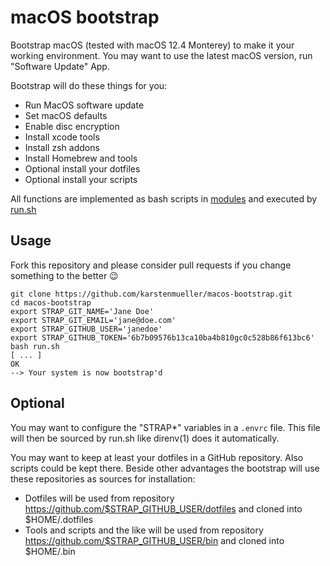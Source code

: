 # macOS bootstrap

Bootstrap macOS (tested with macOS 12.4 Monterey) to make it your working environment.
You may want to use the latest macOS version, run "Software Update" App.

Bootstrap will do these things for you:

- Run MacOS software update
- Set macOS defaults
- Enable disc encryption
- Install xcode tools
- Install zsh addons
- Install Homebrew and tools
- Optional install your dotfiles
- Optional install your scripts

All functions are implemented as bash scripts in [modules](./modules/) and executed by [run.sh](./run.sh)

## Usage

Fork this repository and please consider pull requests if you change something to the better 😉

~~~shell
git clone https://github.com/karstenmueller/macos-bootstrap.git
cd macos-bootstrap
export STRAP_GIT_NAME='Jane Doe'
export STRAP_GIT_EMAIL='jane@doe.com'
export STRAP_GITHUB_USER='janedoe'
export STRAP_GITHUB_TOKEN='6b7b09576b13ca10ba4b810gc0c528b86f613bc6'
bash run.sh
[ ... ]
OK
--> Your system is now bootstrap'd
~~~

## Optional

You may want to configure the "STRAP*" variables in a `.envrc` file. This file will then be sourced by run.sh like direnv(1) does it automatically.

You may want to keep at least your dotfiles in a GitHub repository. Also scripts could be kept there. Beside other advantages the bootstrap will use these repositories as sources for installation:

- Dotfiles will be used from repository https://github.com/$STRAP_GITHUB_USER/dotfiles and cloned into $HOME/.dotfiles
- Tools and scripts and the like will be used from repository https://github.com/$STRAP_GITHUB_USER/bin and cloned into $HOME/.bin
